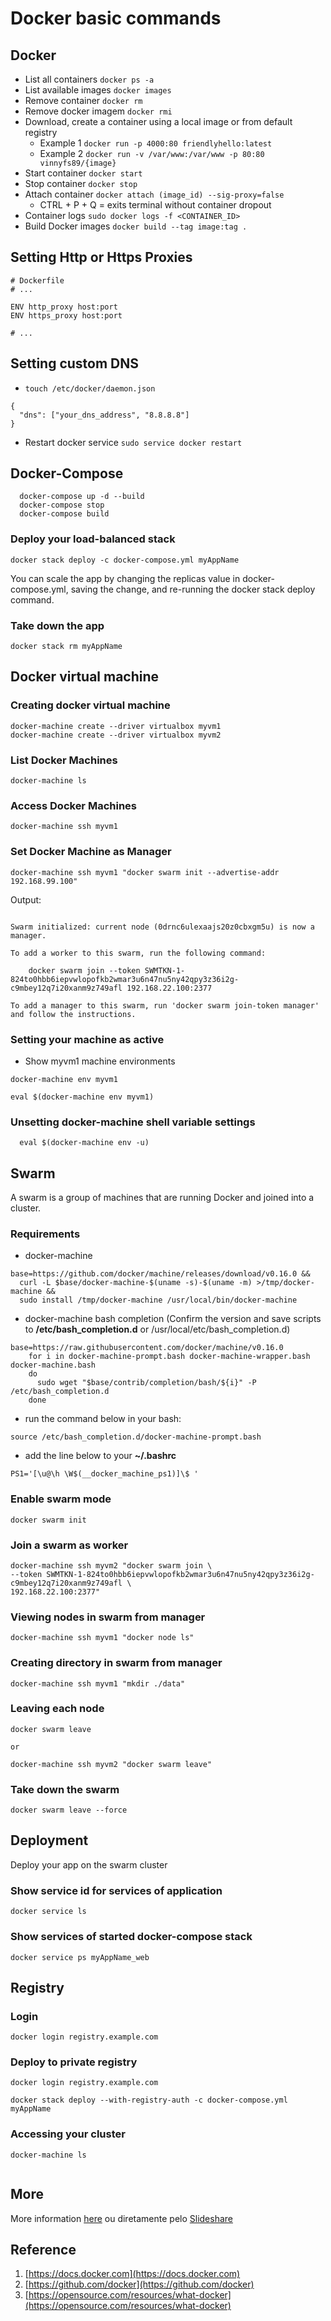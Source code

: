 # Docker basic commands

## Docker

- List all containers `docker ps -a`
- List available images `docker images`
- Remove container `docker rm`
- Remove docker imagem `docker rmi`
- Download, create a container using a local image or from default registry 
  - Example 1 `docker run -p 4000:80 friendlyhello:latest`
  - Example 2 `docker run -v /var/www:/var/www -p 80:80 vinnyfs89/{image}`
- Start container `docker start`
- Stop container `docker stop`
- Attach container `docker attach (image_id) --sig-proxy=false`
  - CTRL + P + Q = exits terminal without container dropout
- Container logs `sudo docker logs -f <CONTAINER_ID>`
- Build Docker  images `docker build --tag image:tag .`

## Setting Http or Https Proxies

```console
# Dockerfile
# ...

ENV http_proxy host:port
ENV https_proxy host:port

# ...
```

## Setting custom DNS

- `touch /etc/docker/daemon.json`

```console
{
  "dns": ["your_dns_address", "8.8.8.8"]
}
```

- Restart docker service `sudo service docker restart`

## Docker-Compose

```console
  docker-compose up -d --build
  docker-compose stop
  docker-compose build
```

### Deploy your load-balanced stack

```console
docker stack deploy -c docker-compose.yml myAppName
```

You can scale the app by changing the replicas value in docker-compose.yml, saving the change, and re-running the docker stack deploy command.

### Take down the app

```console
docker stack rm myAppName
```

## Docker virtual machine

### Creating docker virtual machine

```console
docker-machine create --driver virtualbox myvm1
docker-machine create --driver virtualbox myvm2
```

### List Docker Machines

```console
docker-machine ls
```

### Access Docker Machines

```console
docker-machine ssh myvm1
```

### Set Docker Machine as Manager

```console
docker-machine ssh myvm1 "docker swarm init --advertise-addr 192.168.99.100"
```

Output:

```console

Swarm initialized: current node (0drnc6ulexaajs20z0cbxgm5u) is now a manager.

To add a worker to this swarm, run the following command:

    docker swarm join --token SWMTKN-1-824to0hbb6iepvwlopofkb2wmar3u6n47nu5ny42qpy3z36i2g-c9mbey12q7i20xanm9z749afl 192.168.22.100:2377

To add a manager to this swarm, run 'docker swarm join-token manager' and follow the instructions.

```

### Setting your machine as active

- Show myvm1 machine environments

```console
docker-machine env myvm1
```

```console
eval $(docker-machine env myvm1)
```

### Unsetting docker-machine shell variable settings

```console
  eval $(docker-machine env -u)
```

## Swarm

A swarm is a group of machines that are running Docker and joined into a cluster.

### Requirements

- docker-machine

```console
base=https://github.com/docker/machine/releases/download/v0.16.0 &&
  curl -L $base/docker-machine-$(uname -s)-$(uname -m) >/tmp/docker-machine &&
  sudo install /tmp/docker-machine /usr/local/bin/docker-machine
```

- docker-machine bash completion (Confirm the version and save scripts to **/etc/bash_completion.d** or /usr/local/etc/bash_completion.d)

```console
base=https://raw.githubusercontent.com/docker/machine/v0.16.0
    for i in docker-machine-prompt.bash docker-machine-wrapper.bash docker-machine.bash
    do
      sudo wget "$base/contrib/completion/bash/${i}" -P /etc/bash_completion.d
    done
```

- run the command below in your bash:

```console
source /etc/bash_completion.d/docker-machine-prompt.bash
```

- add the line below to your **~/.bashrc**

```console
PS1='[\u@\h \W$(__docker_machine_ps1)]\$ '
```

### Enable swarm mode

```console
docker swarm init
```

### Join a swarm as worker

```console
docker-machine ssh myvm2 "docker swarm join \
--token SWMTKN-1-824to0hbb6iepvwlopofkb2wmar3u6n47nu5ny42qpy3z36i2g-c9mbey12q7i20xanm9z749afl \
192.168.22.100:2377"
```

### Viewing nodes in swarm from manager

```console
docker-machine ssh myvm1 "docker node ls"
```

### Creating directory in swarm from manager

```console
docker-machine ssh myvm1 "mkdir ./data"
```

### Leaving each node

```console
docker swarm leave

or

docker-machine ssh myvm2 "docker swarm leave"
```

### Take down the swarm

```console
docker swarm leave --force
```

## Deployment

Deploy your app on the swarm cluster

### Show service id for services of application

```console
docker service ls
```

### Show services of started docker-compose stack

```console
docker service ps myAppName_web
```

## Registry

### Login

```console
docker login registry.example.com
```

### Deploy to private registry

```console
docker login registry.example.com

docker stack deploy --with-registry-auth -c docker-compose.yml myAppName
```

### Accessing your cluster

```console
docker-machine ls


```

## More

More information [here](https://github.com/vinnyfs89/dockerCommands/blob/master/docker-160827013030.pdf) ou diretamente pelo [Slideshare](http://pt.slideshare.net/vinnyfs89/docker-essa-baleia-vai-te-conquistar?qid=aed7b752-f313-4515-badd-f3bf811c8a35&v=&b=&from_search=1)

## Reference

1. [https://docs.docker.com](https://docs.docker.com)
2. [https://github.com/docker](https://github.com/docker)
3. [https://opensource.com/resources/what-docker](https://opensource.com/resources/what-docker)
